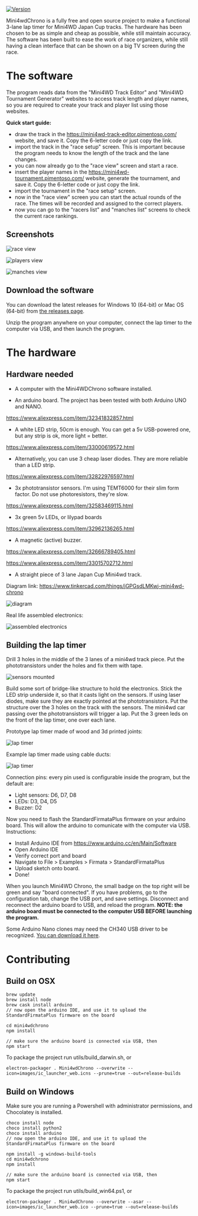 [![Version](https://img.shields.io/badge/version-0.11.4-blue.svg)](https://github.com/Pimentoso/mini4wdchrono)

Mini4wdChrono is a fully free and open source project to make a functional 3-lane lap timer for Mini4WD Japan Cup tracks.
The hardware has been chosen to be as simple and cheap as possible, while still maintain accuracy.
The software has been built to ease the work of race organizers, while still having a clean interface that can be shown on a big TV screen during the race.

# The software

The program reads data from the "Mini4WD Track Editor" and "Mini4WD Tournament Generator" websites to access track length and player names,
so you are required to create your track and player list using those websites.

**Quick start guide:**

- draw the track in the https://mini4wd-track-editor.pimentoso.com/ website, and save it. Copy the 6-letter code or just copy the link.
- import the track in the "race setup" screen. This is important because the program needs to know the length of the track and the lane changes.
- you can now already go to the "race view" screen and start a race.
- insert the player names in the https://mini4wd-tournament.pimentoso.com/ website, generate the tournament, and save it. Copy the 6-letter code or just copy the link.
- import the tournament in the "race setup" screen.
- now in the "race view" screen you can start the actual rounds of the race. The times will be recorded and assigned to the correct players.
- now you can go to the "racers list" and "manches list" screens to check the current race rankings.

## Screenshots

![race view](https://raw.githubusercontent.com/Pimentoso/mini4wdchrono/master/images/screen-race.png)

![players view](https://raw.githubusercontent.com/Pimentoso/mini4wdchrono/master/images/screen-players.png)

![manches view](https://raw.githubusercontent.com/Pimentoso/mini4wdchrono/master/images/screen-manches.png)

## Download the software

You can download the latest releases for Windows 10 (64-bit) or Mac OS (64-bit) from [the releases page](https://github.com/Pimentoso/mini4wdchrono/releases).

Unzip the program anywhere on your computer, connect the lap timer to the computer via USB, and then launch the program.

# The hardware

## Hardware needed

- A computer with the Mini4WDChrono software installed.

- An arduino board. The project has been tested with both Arduino UNO and NANO.

https://www.aliexpress.com/item/32341832857.html

- A white LED strip, 50cm is enough. You can get a 5v USB-powered one, but any strip is ok, more light = better.

https://www.aliexpress.com/item/33000619572.html

- Alternatively, you can use 3 cheap laser diodes. They are more reliable than a LED strip.

https://www.aliexpress.com/item/32822976597.html

- 3x phototransistor sensors. I'm using TEMT6000 for their slim form factor. Do not use photoresistors, they're slow.

https://www.aliexpress.com/item/32583469115.html

- 3x green 5v LEDs, or lilypad boards

https://www.aliexpress.com/item/32962136265.html

- A magnetic (active) buzzer.

https://www.aliexpress.com/item/32666789405.html

https://www.aliexpress.com/item/33015702712.html

- A straight piece of 3 lane Japan Cup Mini4wd track.

Diagram link: https://www.tinkercad.com/things/jGPGsdLMKwj-mini4wd-chrono

![diagram](https://raw.githubusercontent.com/Pimentoso/mini4wdchrono/master/images/schema.png)

Real life assembled electronics:

![assembled electronics](https://raw.githubusercontent.com/Pimentoso/mini4wdchrono/master/images/electronics.jpg)

## Building the lap timer

Drill 3 holes in the middle of the 3 lanes of a mini4wd track piece. Put the phototransistors under the holes and fix them with tape.

![sensors mounted](https://raw.githubusercontent.com/Pimentoso/mini4wdchrono/master/images/sensors.jpg)

Build some sort of bridge-like structure to hold the electronics. Stick the LED strip underside it, so that it casts light on the sensors. If using laser diodes, make sure they are exactly pointed at the phototransistors.
Put the structure over the 3 holes on the track with the sensors. The mini4wd car passing over the phototransistors will trigger a lap.
Put the 3 green leds on the front of the lap timer, one over each lane.

Prototype lap timer made of wood and 3d printed joints:

![lap timer](https://raw.githubusercontent.com/Pimentoso/mini4wdchrono/master/images/semaforo2.jpg)

Example lap timer made using cable ducts:

![lap timer](https://raw.githubusercontent.com/Pimentoso/mini4wdchrono/master/images/semaforo1.jpg)

Connection pins: every pin used is configurable inside the program, but the default are:

- Light sensors: D6, D7, D8
- LEDs: D3, D4, D5
- Buzzer: D2

Now you need to flash the StandardFirmataPlus firmware on your arduino board. This will allow the arduino to comunicate with the computer via USB. Instructions:

- Install Arduino IDE from https://www.arduino.cc/en/Main/Software
- Open Arduino IDE
- Verify correct port and board
- Navigate to File > Examples > Firmata > StandardFirmataPlus
- Upload sketch onto board.
- Done!

When you launch Mini4WD Chrono, the small badge on the top right will be green and say "board connected".
If you have problems, go to the configuration tab, change the USB port, and save settings. Disconnect and reconnect the arduino board to USB, and reload the program.
**NOTE: the arduino board must be connected to the computer USB BEFORE launching the program.**

Some Arduino Nano clones may need the CH340 USB driver to be recognized. [You can download it here](https://sparks.gogo.co.nz/ch340.html).

# Contributing

## Build on OSX

```
brew update
brew install node
brew cask install arduino
// now open the arduino IDE, and use it to upload the StandardFirmataPlus firmware on the board

cd mini4wdchrono
npm install

// make sure the arduino board is connected via USB, then
npm start
```

To package the project run utils/build_darwin.sh, or

```
electron-packager . Mini4wdChrono --overwrite --icon=images/ic_launcher_web.icns --prune=true --out=release-builds
```

## Build on Windows

Make sure you are running a Powershell with administrator permissions, and Chocolatey is installed.

```
choco install node
choco install python2
choco install arduino
// now open the arduino IDE, and use it to upload the StandardFirmataPlus firmware on the board

npm install -g windows-build-tools
cd mini4wdchrono
npm install

// make sure the arduino board is connected via USB, then
npm start
```

To package the project run utils/build_win64.ps1, or

```
electron-packager . Mini4wdChrono --overwrite --asar --icon=images/ic_launcher_web.ico --prune=true --out=release-builds
```
